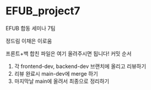 # EFUB_project7
EFUB 합동 세미나 7팀

정드림
이채은
이로움

프론트+백 합친 파일은 여기 올려주시면 됩니다!
커밋 순서
1. 각 frontend-dev, backend-dev 브랜치에 올리고 리뷰하기
2. 리뷰 완료시 main-dev에 merge 하기
3. 마지막날 main에 올려서 최종으로 정리하기
